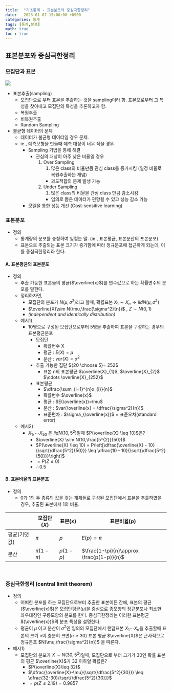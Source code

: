 ```yaml
---
title:  "기초통계 - 표본분포와 중심극한정리"
date:   2023-01-07 15:00:00 +0900
categories: 통계
tags: [통계,분포]
math: true
toc : true
---
```


## 표본분포와 중심극한정리

### 모집단과 표본

![](https://i.imgur.com/wbEAmCi.png)

- 표본추출(sampling)
	- 모집단으로 부터 표본을 추출하는 것을 sampling이라 함. 표본으로부터 그 특성을 찾아내고 모집단의 특성을 추론하고자 함.
	- 복원추출
	- 비복원추출
	- Random Sampling
- 불균형 데이터의 문제 
	- 데이터가 불균형 데이터일 경우 문제.
	- ie., 예측모형을 만들때 예측 대상이 너무 작을 경우.
		- Sampling 기법을 통해 해결
			- 관심의 대상이 아주 낮은 비율일 경우
				1. Over Sampling
					1. 많은 class의 비율만큼 관심 class를 증가시킴 (일정 비율로 복원추출하는 개념)
					- 과도적합의 문제 발생 가능
				2. Under Sampling
					1. 많은 class의 비율을 관심 class 만큼 감소시킴
					- 임의로 뽑은 데이터가 편향될 수 있고 성능 감소 가능
		- 모델을 통한 성능 개선 (Cost-sensitive learning)

### 표본분포

- 정의
	- 통계량의 분포를 총칭하여 일컫는 말. (ie., 표본평균, 표본분산의 포본분포)
	- 표본으로 추출되는 표본 크기가 증가함에 따라 정규분포에 접근하게 되는데, 이를 중심극한정리라 한다.

#### A. 표본평균의 표본분포

- 정의
	- 추출 가능한 표본들의 평균($\overline{x}$)를 변수값으로 하는 확률변수의 분포를 말한다.
	- 정리하자면,
		- 모집단의 분포가 $N(\mu,\sigma^2)$라고 할때, 확률표본 $X_{1} \sim X_{n} ⇒  iid N(\mu, \sigma^2)$
		- $\overline{X}\sim N(\mu,\frac{\sigma^2}{n})$ , $Z\sim N(0,1)$ 
		 - *(independent and identically distribution)*
	- 예시1) 
		- 10명으로 구성된 모집단으로부터 5명을 추출하여 표본을 구성하는 경우의 표본평균분포
			- 모집단
				- 확률변수 X
				- 평균 : $E(X)=\mu$
				- 분산 : $var(X) = \sigma^2$ 
			- 추출 가능한 집단 ${20 \choose 5}= 252$ 
				- 표본 n의 표본평균 $\overline{X}_{1}$, $\overline{X}_{2}$ $\cdots \overline{X}_{252}$
			- 표본평균
				- $\dfrac{\sum_{i=1}^{n}x_{i}}{n}$
				- 확률변수 $\overline{x}$
				- 평균 : $E(\overline{x})=\mu$
				- 분산 : $var(\overline{x} = \dfrac{\sigma^2}{n})$ 
				- 표준편차 : $\sigma_{\overline{x}}$ = 표준오차(standard error)
	- 예시2)
		- $X_{1}, \cdots X_{50}$ 은 $iid N(10,5^2)$일때 $P(\overline{X} \leq 10)$은?
			- $\overline{X} \sim N(10,\frac{5^{2}}{50})$ 
			- $P(\overline{X} \leq 10) = P\left[\dfrac{\overline{X} - 10}{\sqrt{\dfrac{5^2}{50}}} \leq \dfrac{10 - 10}{\sqrt{\dfrac{5^2}{50}}}\right]$ 
			- $=P(Z \leq 0)$
			- $\therefore 0.5$

#### B. 표본비율의 표본분포

- 정의
	- 0과 1의 두 종류의 값을 갖는 개체들로 구성된 모집단에서 표본을 추출하였을 경우, 추출된 표본에서 1의 비율.

|              | 모집단($X$)  | 표본($x$) | 표본비율($p$)                             |
| ------------ | ------------ | --------- | ----------------------------------------- |
| 평균(기댓값) | $\pi$        | $p$       | $E(p)=\pi$                                |
| 분산         | $\pi(1-\pi)$ | $p(1-p)$  | $\frac{1-\pi}{n}\approx \frac{p(1-p)}{n}$ |

<br>

### 중심극한정리 (central limit theorem)

- 정의
	- 어떠한 분포를 하는 모집단으로부터 추출한 표본이든 간에, 표본의 평균($\overline{x}$)은 모집단평균$(\mu)$을 중심으로 종모양의 정규분포나 최소한 좌우대칭인 구릉모양의 분포를 한다. 중심극한정리는 이러한 표본평균$(\overline{x})$의 분포 특성을 설명한다.
	- 평균이 $\mu$ 이고 분산이 $\sigma^2$인 임의의 모집단에서 랜덤표본 $X_{1} \cdots X_{n}$을 추출할때 표본의 크기 n이 충분히 크면$(n \geq 30)$ 표본 평균 $\overline{X}$은 근사적으로 정규분포 $N(\mu,\frac{\sigma^2}{n})$ 을 따른다.
- 예시1)
	- 모집단의 분포가 $X\sim N(30,5^2)$일때, 모집단으로 부터 크기가 30인 확률 표본의 평균 $\overline{X}$가 32 이하일 확률은?
		- $P(\overline{X}\leq 32)$ 
		- $\dfrac{\overline{X}-\mu}{\sqrt{\dfrac{5^2}{30}}} \leq \dfrac{32-30}{\sqrt{\dfrac{5^2}{30}}}$
		- $=p(Z \leq 2.19) = 0.9857$
